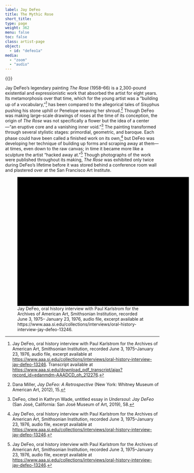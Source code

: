 ```yaml
---
label: Jay DeFeo
title: The Mythic Rose
short_title:
type: page
weight: 362
menu: false
toc: false
class: artist-page
object:
  - id: "defeo1a"
media:
  - "zoom"
  - "audio"
---
```

{{<q-figure-group id="defeo1a, defeo3b" grid="2">}}

Jay DeFeo’s legendary painting *The Rose* (1958–66) is a 2,300-pound existential and expressionistic work that absorbed the artist for eight years. Its metamorphosis over that time, which for the young artist was a “building up of a vocabulary,”[^1] has been compared to the allegorical tales of Sisyphus pushing his stone uphill or Penelope weaving her shroud.[^2] Though DeFeo was making large-scale drawings of roses at the time of its conception, the origin of *The Rose* was not specifically a flower but the idea of a center—“an eruptive core and a vanishing inner void.”[^3] The painting transformed through several stylistic stages: primordial, geometric, and baroque. Each phase could have been called a finished work on its own,[^4] but DeFeo was developing her technique of building up forms and scraping away at them—at times, even down to the raw canvas; in time it became more like a sculpture the artist “hacked away at.”[^5] Though photographs of the work were published throughout its making, *The Rose* was exhibited only twice during DeFeo’s lifetime before it was stored behind a conference room wall and plastered over at the San Francisco Art Institute.

[^1]: Jay DeFeo, oral history interview with Paul Karlstrom for the Archives of American Art, Smithsonian Institution, recorded June 3, 1975–January 23, 1976, audio file, excerpt available at https://www.aaa.si.edu/collections/interviews/oral-history-interview-jay-defeo-13246. Transcript available at https://www.aaa.si.edu/download_pdf_transcript/ajax?record_id=edanmdm-AAADCD_oh_212276.

[^2]: Dana Miller, *Jay DeFeo: A Retrospective* (New York: Whitney Museum of American Art, 2012), 15.

[^3]: DeFeo, cited in Kathryn Wade, untitled essay in *Undersoul: Jay DeFeo* (San José, California: San José Museum of Art, 2019), 58.

[^4]: Jay DeFeo, oral history interview with Paul Karlstrom for the Archives of American Art, Smithsonian Institution, recorded June 3, 1975–January 23, 1976, audio file, excerpt available at https://www.aaa.si.edu/collections/interviews/oral-history-interview-jay-defeo-13246.

[^5]: Jay DeFeo, oral history interview with Paul Karlstrom for the Archives of American Art, Smithsonian Institution, recorded June 3, 1975–January 23, 1976, audio file, excerpt available at https://www.aaa.si.edu/collections/interviews/oral-history-interview-jay-defeo-13246.


<figure class="quire-figure is-screen-only">
<div class="wellcomePlayer" data-uri='record|?url=edanmdm:AAADCD_oh_212276&dzi=true&metadataFields=["content:freetext*"]' data-sequenceindex="0" data-config="/viewer/smithsonian-config.js" style="width:560px; height:420px; background-color: #000"></div>
<script type="text/javascript" id="embedWellcomePlayer" src="https://www.aaa.si.edu/viewer/build/wellcomeplayer/js/embed.js"></script>

<figcaption class="quire-figure__caption">
Jay DeFeo, oral history interview with Paul Karlstrom for the Archives of American Art, Smithsonian Institution, recorded June 3, 1975– January 23, 1976, audio file, excerpt available at https://www.aaa.si.edu/collections/interviews/oral-history-interview-jay-defeo-13246.
</figcaption>
</figure>
